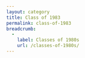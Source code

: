 ```yaml
---
layout: category
title: Class of 1983
permalink: class-of-1983
breadcrumb:
  -
    label: Classes of 1980s
    url: /classes-of-1980s/
---
```

